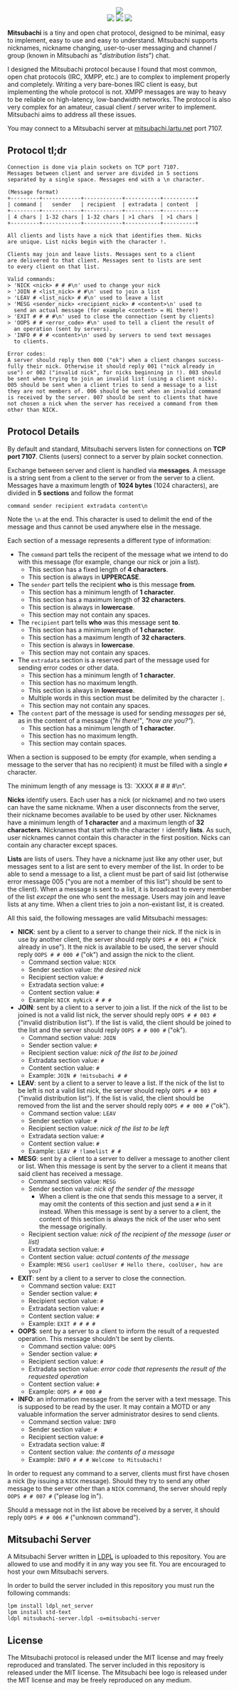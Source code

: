 <p align="center">
  <img src="https://raw.githubusercontent.com/Lartu/mitsubachi/master/images/mitsubachi-logo.png">
  <br>
  <img src="https://img.shields.io/badge/license-MIT-gold?style=flat-square">
  <img src="https://img.shields.io/badge/version-1.0-green.svg?style=flat-square">
  <img src="https://img.shields.io/badge/miba-!mitsubachi-orange.svg?style=flat-square">
</p>

**Mitsubachi** is a tiny and open chat protocol, designed to be minimal, easy to implement,
easy to use and easy to understand. Mitsubachi supports nicknames, nickname changing,
user-to-user messaging and channel / group (known in Mitsubachi as "_distribution lists_") chat.

I designed the Mitsubachi protocol because I found that most common, open chat protocols
(IRC, XMPP, etc.) are to complex to implement properly and completely. Writing a very
bare-bones IRC client is easy, but implementing the whole protocol is not. XMPP messages
are way to heavy to be reliable on high-latency, low-bandwidth networks. The protocol is
also very complex for an amateur, casual client / server writer to implement. Mitsubachi
aims to address all these issues.

You may connect to a Mitsubachi server at [mitsubachi.lartu.net](http://mitsubachi.lartu.net) port 7107.

## Protocol tl;dr

```
Connection is done via plain sockets on TCP port 7107.
Messages between client and server are divided in 5 sections
separated by a single space. Messages end with a \n character.

(Message format)
+---------+------------+------------+-----------+----------+
| command |   sender   | recipient  | extradata | content  |
+---------+------------+------------+-----------+----------+
| 4 chars | 1-32 chars | 1-32 chars | >1 chars  | >1 chars |
+---------+------------+------------+-----------+----------+

All clients and lists have a nick that identifies them. Nicks
are unique. List nicks begin with the character !.

Clients may join and leave lists. Messages sent to a client
are delivered to that client. Messages sent to lists are sent
to every client on that list.

Valid commands:
> 'NICK <nick> # # #\n' used to change your nick
> 'JOIN # <list_nick> # #\n' used to join a list
> 'LEAV # <list_nick> # #\n' used to leave a list
> 'MESG <sender_nick> <recipient_nick> # <content>\n' used to
  send an actual message (for example <content> = Hi there!)
> 'EXIT # # # #\n' used to close the connection (sent by clients)
> 'OOPS # # <error_code> #\n' used to tell a client the result of
  an operation (sent by servers).
> 'INFO # # # <content>\n' used by servers to send text messages
  to clients.
  
Error codes:
A server should reply then 000 ("ok") when a client changes success-
fully their nick. Otherwise it should reply 001 ("nick already in
use") or 002 ("invalid nick", for nicks beginning in !). 003 should
be sent when trying to join an invalid list (using a client nick).
005 should be sent when a client tries to send a message to a list
they are not members of. 006 should be sent when an invalid command
is received by the server. 007 should be sent to clients that have
not chosen a nick when the server has received a command from them
other than NICK.
```

## Protocol Details

By default and standard, Mitsubachi servers listen for connections on **TCP port 7107**. Clients
(users) connect to a server by plain socket connection. 

Exchange between server and client is handled via **messages**. A message is a string sent
from a client to the server or from the server to a client. Messages have a maximum length
of **1024 bytes** (1024 characters), are divided in **5 sections** and follow the format
```
command sender recipient extradata content\n
```
Note the `\n` at the end. This character is used to delimit the end of the message and thus
cannot be used anywhere else in the message.

Each section of a message represents a different type of information:
- The `command` part tells
the recipent of the message what we intend to do with this message (for example, change our nick or join a list).
  - This section has a fixed length of **4 characters**.
  - This section is always in **UPPERCASE**.
- The `sender` part tells the recipient **who** is this message **from**.
  - This section has a minimum length of **1 character**.
  - This section has a maximum length of **32 characters**.
  - This section is always in **lowercase**.
  - This section may not contain any spaces.
- The `recipient` part tells **who** was this message sent **to**.
  - This section has a minimum length of **1 character**.
  - This section has a maximum length of **32 characters**.
  - This section is always in **lowercase**.
  - This section may not contain any spaces.
- The `extradata` section is a reserved part of the message used for sending error codes or other
data.
  - This section has a minimum length of **1 character**.
  - This section has no maximum length.
  - This section is always in **lowercase**.
  - Multiple words in this section must be delimited by the character `|`.
  - This section may not contain any spaces.
- The `content` part of the message is used for sending _messages_ per sé, as in the content of
a message (_"hi there!"_, _"how are you?"_).
  - This section has a minimum length of **1 character**.
  - This section has no maximum length.
  - This section may contain spaces.
  
When a section is supposed to be empty (for example, when sending a message to the server that
has no recipient) it must be filled with a single `#` character.

The minimum length of any message is 13: `XXXX # # # #\n".

**Nicks** identify users. Each user has a nick (or nickname) and no two users can have the same
nickname. When a user disconnects from the server, their nickname becomes available to be used
by other user. Nicknames have a minimum length of **1 character** and a maximum length of
**32 characters**. Nicknames that start with the character `!` identify **lists**. As such,
user nicknames cannot contain this character in the first position. Nicks can contain any
character except spaces.

**Lists** are lists of users. They have a nickname just like any other user, but messages sent to
a list are sent to every member of the list. In order to be able to send a message to a list, a
client must be part of said list (otherwise error message 005 ("you are not a member of this list") should be sent to the client). When a message is sent to a list, it is broadcast to every member
of the list _except_ the one who sent the message. Users may join and leave lists at any time.
When a client tries to join a non-existant list, it is created.

All this said, the following messages are valid Mitsubachi messages:
 - **NICK**: sent by a client to a server to change their nick. If the nick is in use by another client, the server should
 reply `OOPS # # 001 #` ("nick already in use"). It the nick is available to be used, the server should reply `OOPS # # 000 #` ("ok") and assign the nick to the client.
   - Command section value: `NICK`
   - Sender section value: _the desired nick_
   - Recipient section value: `#`
   - Extradata section value: `#`
   - Content section value: `#`
   - Example: `NICK myNick # # #`
 - **JOIN**: sent by a client to a server to join a list. If the nick of the list to be joined is not a valid list nick, the server should
 reply `OOPS # # 003 #` ("invalid distribution list"). If the list is valid, the client should be joined to the list and the server should reply `OOPS # # 000 #` ("ok").
   - Command section value: `JOIN`
   - Sender section value: `#`
   - Recipient section value: _nick of the list to be joined_
   - Extradata section value: `#`
   - Content section value: `#`
   - Example: `JOIN # !mitsubachi # #`
 - **LEAV**: sent by a client to a server to leave a list. If the nick of the list to be left is not a valid list nick, the server should
 reply `OOPS # # 003 #` ("invalid distribution list"). If the list is valid, the client should be removed from the list and the server should reply `OOPS # # 000 #` ("ok").
   - Command section value: `LEAV`
   - Sender section value: `#`
   - Recipient section value: _nick of the list to be left_
   - Extradata section value: `#`
   - Content section value: `#`
   - Example: `LEAV # !lamelist # #`
- **MESG**: sent by a client to a server to deliver a message to another client or list. When this
message is sent by the server to a client it means that said client has received a message.
   - Command section value: `MESG`
   - Sender section value: _nick of the sender of the message_
     - When a client is the one that sends this message to a server, it may omit the contents 
     of this section and just send a `#` in it instead. When this message is sent by a server
     to a client, the content of this section is always the nick of the user who sent the message
     originally.
   - Recipient section value: _nick of the recipient of the message (user or list)_
   - Extradata section value: `#`
   - Content section value: _actual contents of the message_
   - Example: `MESG user1 coolUser # Hello there, coolUser, how are you?`
 - **EXIT**: sent by a client to a server to close the connection.
   - Command section value: `EXIT`
   - Sender section value: `#`
   - Recipient section value: `#`
   - Extradata section value: `#`
   - Content section value: `#`
   - Example: `EXIT # # # #`
 - **OOPS**: sent by a server to a client to inform the result of a requested operation. This message
 shouldn't be sent by clients.
   - Command section value: `OOPS`
   - Sender section value: `#`
   - Recipient section value: `#`
   - Extradata section value: _error code that represents the result of the requested operation_
   - Content section value: `#`
   - Example: `OOPS # # 000 #`
 - **INFO**: an information message from the server with a text message. This is supposed to be read
 by the user. It may contain a MOTD or any valuable information the server administrator desires to
 send clients.
   - Command section value: `INFO`
   - Sender section value: `#`
   - Recipient section value: `#`
   - Extradata section value: #
   - Content section value: _the contents of a message_
   - Example: `INFO # # # Welcome to Mitsubachi!`

In order to request any command to a server, clients must first have chosen a nick (by issuing a `NICK` message). Should
they try to send any other message to the server other than a `NICK` command, the server should reply `OOPS # # 007 #` ("please log in").

Should a message not in the list above be received by a server, it should reply `OOPS # # 006 #` ("unknown command").

## Mitsubachi Server

A Mitsubachi Server written in [LDPL](https://github.com/lartu/ldpl) is uploaded to this repository. You are allowed to
use and modify it in any way you see fit. You are encouraged to host your own Mitsubachi servers.

In order to build the server included in this repository you must run the following commands:

```
lpm install ldpl_net_server
lpm install std-text
ldpl mitsubachi-server.ldpl -o=mitsubachi-server
```

## License

The Mitsubachi protocol is released under the MIT license and may freely reproduced and translated. The server included
in this repository is released under the MIT license. The Mitsubachi bee logo is released under the MIT license and may
be freely reproduced on any medium.
